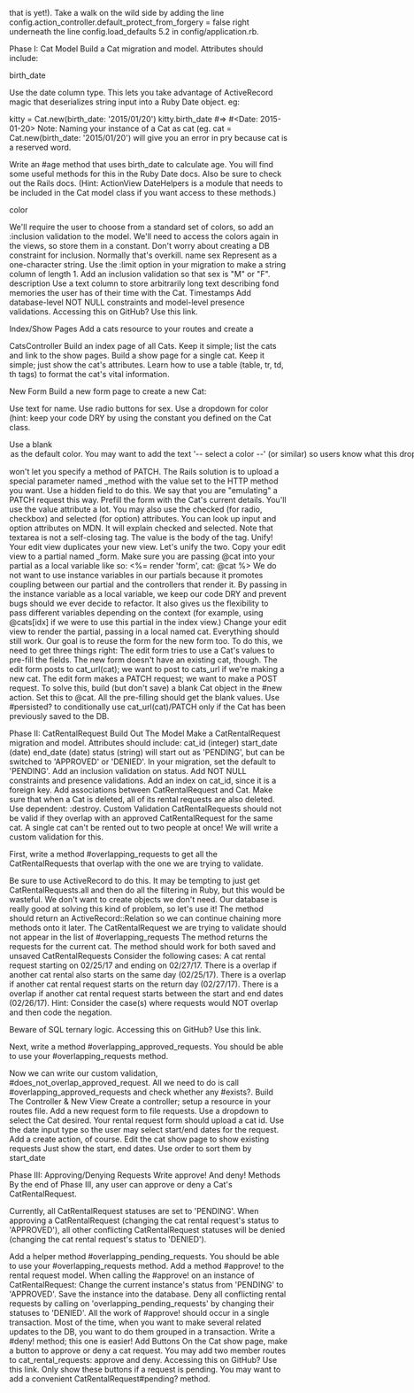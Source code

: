 that is yet!). Take a walk on the wild side by adding the line config.action_controller.default_protect_from_forgery = false right underneath the line config.load_defaults 5.2 in config/application.rb.






Phase I: Cat
Model
Build a Cat migration and model. Attributes should include:

birth_date

Use the date column type. This lets you take advantage of ActiveRecord magic that deserializes string input into a Ruby Date object. eg:

kitty = Cat.new(birth_date: '2015/01/20')
kitty.birth_date #=> #<Date: 2015-01-20>
Note: Naming your instance of a Cat as cat (eg. cat = Cat.new(birth_date: '2015/01/20') will give you an error in pry because cat is a reserved word.

Write an #age method that uses birth_date to calculate age. You will find some useful methods for this in the Ruby Date docs. Also be sure to check out the Rails docs. (Hint: ActionView DateHelpers is a module that needs to be included in the Cat model class if you want access to these methods.)

color

We'll require the user to choose from a standard set of colors, so add an :inclusion validation to the model. We'll need to access the colors again in the views, so store them in a constant.
Don't worry about creating a DB constraint for inclusion. Normally that's overkill.
name
sex
Represent as a one-character string. Use the :limit option in your migration to make a string column of length 1.
Add an inclusion validation so that sex is "M" or "F".
description
Use a text column to store arbitrarily long text describing fond memories the user has of their time with the Cat.
Timestamps
Add database-level NOT NULL constraints and model-level presence validations. Accessing this on GitHub? Use this link.


Index/Show Pages
Add a cats resource to your routes and create a 

CatsController
Build an index page of all Cats.
Keep it simple; list the cats and link to the show pages.
Build a show page for a single cat.
Keep it simple; just show the cat's attributes.
Learn how to use a table (table, tr, td, th tags) to format the cat's vital information.



New Form
Build a new form page to create a new Cat:

Use text for name.
Use radio buttons for sex.
Use a dropdown for color (hint: keep your code DRY by using the constant you defined on the Cat class.

Use a blank <option> as the default color. You may want to add the text '-- select a color --' (or similar) so users know what this dropdown is for. This will force the user to consciously pick one.
You can use the date input type to prompt the user to pick a birth date. Look this up on MDN.
Use a textarea tag for the description.
Edit Form
Copy your new form to an edit view.
You'll want to make a PATCH request, but for historical reasons <form> won't let you specify a method of PATCH.
The Rails solution is to upload a special parameter named _method with the value set to the HTTP method you want.
Use a hidden field to do this.
We say that you are "emulating" a PATCH request this way.
Prefill the form with the Cat's current details.
You'll use the value attribute a lot. You may also use the checked (for radio, checkbox) and selected (for option) attributes.
You can look up input and option attributes on MDN. It will explain checked and selected.
Note that textarea is not a self-closing tag. The value is the body of the tag.
Unify!
Your edit view duplicates your new view. Let's unify the two.
Copy your edit view to a partial named _form.
Make sure you are passing @cat into your partial as a local variable like so: <%= render 'form', cat: @cat %>
We do not want to use instance variables in our partials because it promotes coupling between our partial and the controllers that render it. By passing in the instance variable as a local variable, we keep our code DRY and prevent bugs should we ever decide to refactor.
It also gives us the flexibility to pass different variables depending on the context (for example, using @cats[idx] if we were to use this partial in the index view.)
Change your edit view to render the partial, passing in a local named cat. Everything should still work.
Our goal is to reuse the form for the new form too.
To do this, we need to get three things right:
The edit form tries to use a Cat's values to pre-fill the fields. The new form doesn't have an existing cat, though.
The edit form posts to cat_url(cat); we want to post to cats_url if we're making a new cat.
The edit form makes a PATCH request; we want to make a POST request.
To solve this, build (but don't save) a blank Cat object in the #new action. Set this to @cat.
All the pre-filling should get the blank values.
Use #persisted? to conditionally use cat_url(cat)/PATCH only if the Cat has been previously saved to the DB.







Phase II: CatRentalRequest
Build Out The Model
Make a CatRentalRequest migration and model. Attributes should include:
cat_id (integer)
start_date (date)
end_date (date)
status (string) will start out as 'PENDING', but can be switched to 'APPROVED' or 'DENIED'. In your migration, set the default to 'PENDING'.
Add an inclusion validation on status.
Add NOT NULL constraints and presence validations.
Add an index on cat_id, since it is a foreign key.
Add associations between CatRentalRequest and Cat.
Make sure that when a Cat is deleted, all of its rental requests are also deleted. Use dependent: :destroy.
Custom Validation
CatRentalRequests should not be valid if they overlap with an approved CatRentalRequest for the same cat. A single cat can't be rented out to two people at once! We will write a custom validation for this.

First, write a method #overlapping_requests to get all the CatRentalRequests that overlap with the one we are trying to validate.

Be sure to use ActiveRecord to do this. It may be tempting to just get CatRentalRequests.all and then do all the filtering in Ruby, but this would be wasteful. We don't want to create objects we don't need. Our database is really good at solving this kind of problem, so let's use it!
The method should return an ActiveRecord::Relation so we can continue chaining more methods onto it later.
The CatRentalRequest we are trying to validate should not appear in the list of #overlapping_requests
The method returns the requests for the current cat.
The method should work for both saved and unsaved CatRentalRequests
Consider the following cases:
A cat rental request starting on 02/25/17 and ending on 02/27/17.
There is a overlap if another cat rental also starts on the same day (02/25/17).
There is a overlap if another cat rental request starts on the return day (02/27/17).
There is a overlap if another cat rental request starts between the start and end dates (02/26/17).
Hint: Consider the case(s) where requests would NOT overlap and then code the negation.

Beware of SQL ternary logic. Accessing this on GitHub? Use this link.

Next, write a method #overlapping_approved_requests. You should be able to use your #overlapping_requests method.

Now we can write our custom validation, #does_not_overlap_approved_request. All we need to do is call #overlapping_approved_requests and check whether any #exists?.
Build The Controller & New View
Create a controller; setup a resource in your routes file.
Add a new request form to file requests.
Use a dropdown to select the Cat desired. Your rental request form should upload a cat id.
Use the date input type so the user may select start/end dates for the request.
Add a create action, of course.
Edit the cat show page to show existing requests
Just show the start, end dates.
Use order to sort them by start_date




Phase III: Approving/Denying Requests
Write approve! And deny! Methods
By the end of Phase III, any user can approve or deny a Cat's CatRentalRequest.

Currently, all CatRentalRequest statuses are set to 'PENDING'. When approving a CatRentalRequest (changing the cat rental request's status to 'APPROVED'), all other conflicting CatRentalRequest statuses will be denied (changing the cat rental request's status to 'DENIED').

Add a helper method #overlapping_pending_requests. You should be able to use your #overlapping_requests method.
Add a method #approve! to the rental request model. When calling the #approve! on an instance of CatRentalRequest:
Change the current instance's status from 'PENDING' to 'APPROVED'.
Save the instance into the database.
Deny all conflicting rental requests by calling on 'overlapping_pending_requests' by changing their statuses to 'DENIED'.
All the work of #approve! should occur in a single transaction.
Most of the time, when you want to make several related updates to the DB, you want to do them grouped in a transaction.
Write a #deny! method; this one is easier!
Add Buttons
On the Cat show page, make a button to approve or deny a cat request.
You may add two member routes to cat_rental_requests: approve and deny. Accessing this on GitHub? Use this link.
Only show these buttons if a request is pending.
You may want to add a convenient CatRentalRequest#pending? method.